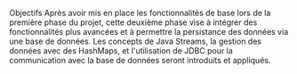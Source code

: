Objectifs Après avoir mis en place les fonctionnalités de base lors de la première phase du projet, cette deuxième phase vise à intégrer des fonctionnalités plus avancées et à permettre la persistance des données via une base de données. Les concepts de Java Streams, la gestion des données avec des HashMaps, et l'utilisation de JDBC pour la communication avec la base de données seront introduits et appliqués.

​
